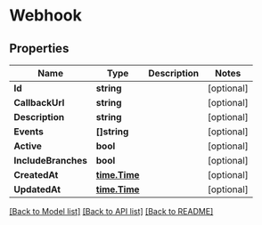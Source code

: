 # Webhook

## Properties

Name | Type | Description | Notes
------------ | ------------- | ------------- | -------------
**Id** | **string** |  | [optional] 
**CallbackUrl** | **string** |  | [optional] 
**Description** | **string** |  | [optional] 
**Events** | **[]string** |  | [optional] 
**Active** | **bool** |  | [optional] 
**IncludeBranches** | **bool** |  | [optional] 
**CreatedAt** | [**time.Time**](time.Time.md) |  | [optional] 
**UpdatedAt** | [**time.Time**](time.Time.md) |  | [optional] 

[[Back to Model list]](../README.md#documentation-for-models) [[Back to API list]](../README.md#documentation-for-api-endpoints) [[Back to README]](../README.md)


